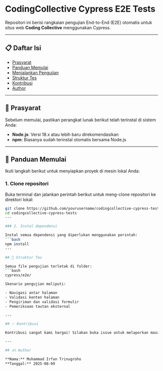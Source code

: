 # CodingCollective Cypress E2E Tests

Repositori ini berisi rangkaian pengujian End-to-End (E2E) otomatis untuk situs web **Coding Collective** menggunakan Cypress.

---

## 📋 Daftar Isi

- [Prasyarat](#-prasyarat)  
- [Panduan Memulai](#-panduan-memulai)  
- [Menjalankan Pengujian](#-menjalankan-pengujian)  
- [Struktur Tes](#-struktur-tes)  
- [Kontribusi](#-kontribusi)  
- [Author](#-author)  

---

## 🔧 Prasyarat

Sebelum memulai, pastikan perangkat lunak berikut telah terinstal di sistem Anda:

- **Node.js**: Versi 18.x atau lebih baru direkomendasikan  
- **npm**: Biasanya sudah terinstal otomatis bersama Node.js  

---

## 🚀 Panduan Memulai

Ikuti langkah berikut untuk menyiapkan proyek di mesin lokal Anda:

### 1. Clone repositori

Buka terminal dan jalankan perintah berikut untuk meng-clone repositori ke direktori lokal:

```bash
git clone https://github.com/yourusername/codingcollective-cypress-tests.git
cd codingcollective-cypress-tests
---

### 2. Instal dependensi

Instal semua dependensi yang diperlukan menggunakan perintah:
```bash
npm install
---

## 📂 Struktur Tes

Semua file pengujian terletak di folder:
```bash
cypress/e2e/

Skenario pengujian meliputi:

- Navigasi antar halaman  
- Validasi konten halaman  
- Pengiriman dan validasi formulir  
- Pemeriksaan tautan eksternal  

---

## ✨ Kontribusi

Kontribusi sangat kami hargai! Silakan buka issue untuk melaporkan masalah atau ajukan pull request untuk meningkatkan pengujian.

---

## ✍️ Author

**Nama:** Muhammad Irfan Trinugroho
**Tanggal:** 2025-08-09
